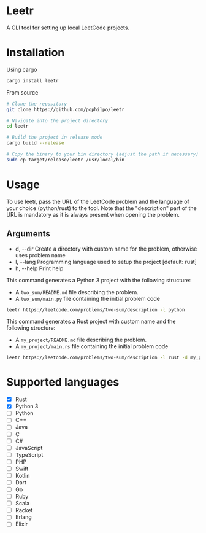 # Leetr

A CLI tool for setting up local LeetCode projects.

# Installation
Using cargo
```sh
cargo install leetr
```

From source
```sh
# Clone the repository
git clone https://github.com/pophilpo/leetr

# Navigate into the project directory
cd leetr

# Build the project in release mode
cargo build --release

# Copy the binary to your bin directory (adjust the path if necessary)
sudo cp target/release/leetr /usr/local/bin
```

# Usage

To use leetr, pass the URL of the LeetCode problem and the language of your choice (python/rust) to the tool. Note that the "description" part of the URL is mandatory as it is always present when opening the problem.

## Arguments
  - d, --dir <directory>  Create a directory with custom name for the problem, otherwise uses problem name
  - l, --lang <language>  Programming language used to setup the project [default: rust]
  - h, --help             Print help

This command generates a Python 3 project with the following structure:
- A `two_sum/README.md` file describing the problem.
- A `two_sum/main.py` file containing the initial problem code
```sh
leetr https://leetcode.com/problems/two-sum/description -l python
```

This command generates a Rust project with custom name and the following structure:
- A `my_project/README.md` file describing the problem.
- A `my_project/main.rs` file containing the initial problem code
```sh
leetr https://leetcode.com/problems/two-sum/description -l rust -d my_project
```

# Supported languages

- [x] Rust
- [x] Python 3
- [ ] Python
- [ ] C++
- [ ] Java
- [ ] C
- [ ] C#
- [ ] JavaScript
- [ ] TypeScript
- [ ] PHP
- [ ] Swift
- [ ] Kotlin
- [ ] Dart
- [ ] Go
- [ ] Ruby
- [ ] Scala
- [ ] Racket
- [ ] Erlang
- [ ] Elixir
